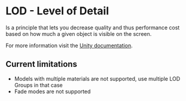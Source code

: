 # LOD - Level of Detail

Is a principle that lets you decrease quality and thus performance cost based on how much a given object is visible on the screen.

For more information visit the [Unity documentation](https://docs.unity3d.com/Manual/class-LODGroup.html).

## Current limitations
- Models with multiple materials are not supported, use multiple LOD Groups in that case
- Fade modes are not supported 
